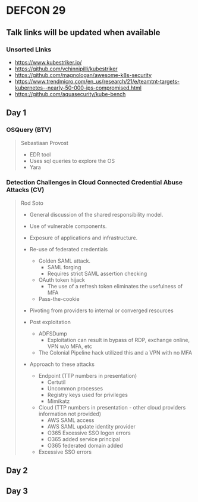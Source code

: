 # DEFCON 29
## Talk links will be updated when available

### Unsorted LInks
* https://www.kubestriker.io/ 
* https://github.com/vchinnipilli/kubestriker
* https://github.com/magnologan/awesome-k8s-security
* https://www.trendmicro.com/en_us/research/21/e/teamtnt-targets-kubernetes--nearly-50-000-ips-compromised.html
* https://github.com/aquasecurity/kube-bench

## Day 1

### OSQuery (BTV)
> Sebastiaan Provost  
>
> * EDR tool
> * Uses sql queries to explore the OS
> * Yara

### Detection Challenges in Cloud Connected Credential Abuse Attacks (CV)
> Rod Soto
>
> * General discussion of the shared responsibility model. 
> * Use of vulnerable components. 
> * Exposure of applications and infrastructure. 
> * Re-use of federated credentials
>     * Golden SAML attack. 
>         * SAML forging
>         * Requires strict SAML assertion checking
>     * OAuth token hijack                                                       
>   	 * The use of a refresh token eliminates the usefulness of MFA  	 
>   * Pass-the-cookie	 
> * Pivoting from providers to internal or converged resources  
> * Post exploitation
>     * ADFSDump   
>         * Exploitation can result in bypass of RDP, exchange online, VPN w/o MFA, etc   
>     * The Colonial Pipeline hack utilized this and a VPN with no MFA
>    
> * Approach to these attacks    
>     * Endpoint (TTP numbers in presentation)
>         * Certutil
>         * Uncommon processes
>         * Registry keys used for privileges 
>         * Mimikatz
>     * Cloud (TTP numbers in presentation - other cloud providers information not provided)
>         * AWS SAML access
>         * AWS SAML update identity provider
>         * O365 Excessive SSO logon errors
>         * O365 added service principal
>         * O365 federated domain added   
>     * Excessive SSO errors 

###      



## Day 2

## Day 3 